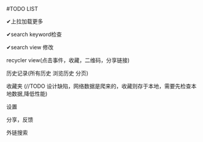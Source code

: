 #TODO LIST

✔上拉加载更多

✔search keyword检查

✔search view 修改

recycler view(点击事件，收藏，二维码，分享链接)

历史记录(所有历史 浏览历史 分页)

收藏夹
(//TODO 设计缺陷，网络数据是爬来的，收藏则存于本地，需要先检查本地数据,降低性能)


设置

分享，反馈

外链搜索